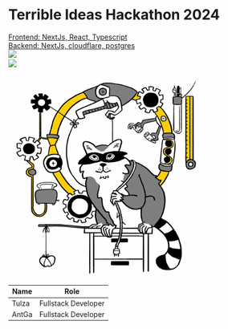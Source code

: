 # Terrible Ideas Hackathon 2024

<p align="left">
  <a href="https://skillicons.dev">
    Frontend: NextJs, React, Typescript<br/>
    Backend: NextJs, cloudflare, postgres<br/>
    <img src="https://skillicons.dev/icons?i=typescript,react,nextjs,tailwind,cloudflare" />
    <br/>
    <img src="https://skillicons.dev/icons?i=html,css,npm,pnpm,postgres" />
    <br/>
  </a>
</p>

<img src="public\TH.png" style="width:400px"/>

| Name  | Role                |
| ----- | ------------------- |
| Tulza | Fullstack Developer |
| AntGa | Fullstack Developer |
